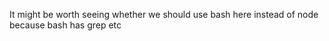 It might be worth seeing whether we should use bash here instead of node because bash has grep etc

